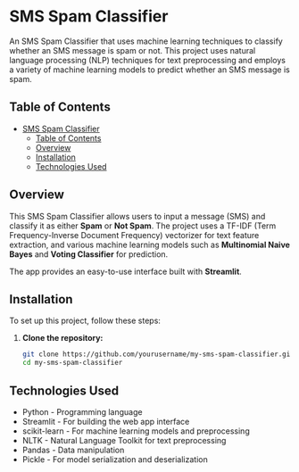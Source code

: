 # SMS Spam Classifier

An SMS Spam Classifier that uses machine learning techniques to classify whether an SMS message is spam or not. This project uses natural language processing (NLP) techniques for text preprocessing and employs a variety of machine learning models to predict whether an SMS message is spam.

## Table of Contents
- [SMS Spam Classifier](#sms-spam-classifier)
  - [Table of Contents](#table-of-contents)
  - [Overview](#overview)
  - [Installation](#installation)
  - [Technologies Used](#technologies-used)

## Overview

This SMS Spam Classifier allows users to input a message (SMS) and classify it as either **Spam** or **Not Spam**. The project uses a TF-IDF (Term Frequency-Inverse Document Frequency) vectorizer for text feature extraction, and various machine learning models such as **Multinomial Naive Bayes** and **Voting Classifier** for prediction.

The app provides an easy-to-use interface built with **Streamlit**.

## Installation

To set up this project, follow these steps:

1. **Clone the repository:**
   ```bash
   git clone https://github.com/yourusername/my-sms-spam-classifier.git
   cd my-sms-spam-classifier

## Technologies Used
- Python - Programming language
- Streamlit - For building the web app interface
- scikit-learn - For machine learning models and preprocessing
- NLTK - Natural Language Toolkit for text preprocessing
- Pandas - Data manipulation
- Pickle - For model serialization and deserialization